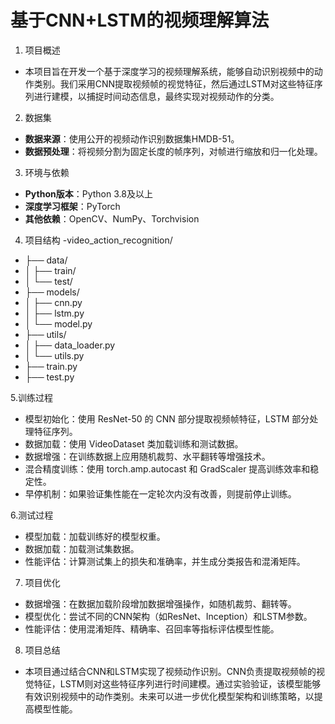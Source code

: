 # 基于CNN+LSTM的视频理解算法
1. 项目概述
- 本项目旨在开发一个基于深度学习的视频理解系统，能够自动识别视频中的动作类别。我们采用CNN提取视频帧的视觉特征，然后通过LSTM对这些特征序列进行建模，以捕捉时间动态信息，最终实现对视频动作的分类。

2. 数据集
- **数据来源**：使用公开的视频动作识别数据集HMDB-51。
- **数据预处理**：将视频分割为固定长度的帧序列，对帧进行缩放和归一化处理。

3. 环境与依赖
- **Python版本**：Python 3.8及以上
- **深度学习框架**：PyTorch
- **其他依赖**：OpenCV、NumPy、Torchvision

4. 项目结构
-video_action_recognition/
- ├── data/
- │   ├── train/
- │   └── test/
- ├── models/
- │   ├── cnn.py
- │   ├── lstm.py
- │   └── model.py
- ├── utils/
- │   ├── data_loader.py
- │   └── utils.py
- ├── train.py
- ├── test.py

5.训练过程
- 模型初始化：使用 ResNet-50 的 CNN 部分提取视频帧特征，LSTM 部分处理特征序列。
- 数据加载：使用 VideoDataset 类加载训练和测试数据。
- 数据增强：在训练数据上应用随机裁剪、水平翻转等增强技术。
- 混合精度训练：使用 torch.amp.autocast 和 GradScaler 提高训练效率和稳定性。
- 早停机制：如果验证集性能在一定轮次内没有改善，则提前停止训练。

6.测试过程
- 模型加载：加载训练好的模型权重。
- 数据加载：加载测试集数据。
- 性能评估：计算测试集上的损失和准确率，并生成分类报告和混淆矩阵。

7. 项目优化
- 数据增强：在数据加载阶段增加数据增强操作，如随机裁剪、翻转等。
- 模型优化：尝试不同的CNN架构（如ResNet、Inception）和LSTM参数。
- 性能评估：使用混淆矩阵、精确率、召回率等指标评估模型性能。

8. 项目总结
- 本项目通过结合CNN和LSTM实现了视频动作识别。CNN负责提取视频帧的视觉特征，LSTM则对这些特征序列进行时间建模。通过实验验证，该模型能够有效识别视频中的动作类别。未来可以进一步优化模型架构和训练策略，以提高模型性能。
